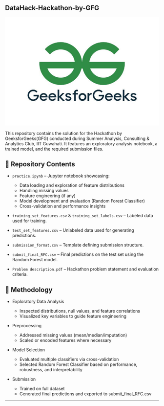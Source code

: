## DataHack-Hackathon-by-GFG

<div align="center">
<img alt="output" src="pictures/gfg.jpeg" />
</div>

This repository contains the solution for the Hackathon by GeeksforGeeks(GFG) conducted during Summer Analysis, Consulting & Analytics Club, IIT Guwahati. It features an exploratory analysis notebook, a trained model, and the required submission files.

## 📁 Repository Contents

- `practice.ipynb` – Jupyter notebook showcasing:
  - Data loading and exploration of feature distributions
  - Handling missing values
  - Feature engineering (if any)
  - Model development and evaluation (Random Forest Classifier)
  - Cross-validation and performance insights

- `training_set_features.csv` & `training_set_labels.csv` – Labeled data used for training.

- `test_set_features.csv` – Unlabeled data used for generating predictions.

- `submission_format.csv` – Template defining submission structure.

- `submit_final_RFC.csv` – Final predictions on the test set using the Random Forest model.

- `Problem description.pdf` – Hackathon problem statement and evaluation criteria.

## 🧪 Methodology

- Exploratory Data Analysis
  - Inspected distributions, null values, and feature correlations
  - Visualized key variables to guide feature engineering

- Preprocessing
  - Addressed missing values (mean/median/imputation)
  - Scaled or encoded features where necessary

- Model Selection
  - Evaluated multiple classifiers via cross-validation
  - Selected Random Forest Classifier based on performance, robustness, and interpretability

- Submission
  - Trained on full dataset
  - Generated final predictions and exported to submit_final_RFC.csv

---

